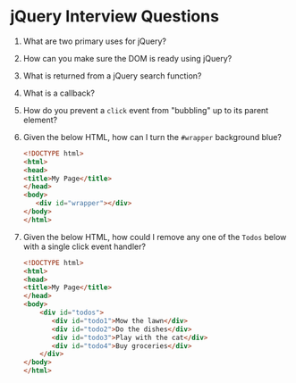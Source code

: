 # jQuery Interview Questions

1. What are two primary uses for jQuery?

2. How can you make sure the DOM is ready using jQuery?

3. What is returned from a jQuery search function?

4. What is a callback?

5. How do you prevent a `click` event from "bubbling" up to its parent element?

6. Given the below HTML, how can I turn the `#wrapper` background blue?
    ```html
    <!DOCTYPE html>
    <html>
    <head>
    <title>My Page</title>
    </head>
    <body>
       <div id="wrapper"></div>
    </body>
    </html>
    ```
    
7. Given the below HTML, how could I remove any one of the `Todos` below with a single click event handler?

    ```html
    <!DOCTYPE html>
    <html>
    <head>
    <title>My Page</title>
    </head>
    <body>
        <div id="todos">  
           <div id="todo1">Mow the lawn</div>
           <div id="todo2">Do the dishes</div>
           <div id="todo3">Play with the cat</div>
           <div id="todo4">Buy groceries</div>
        </div>
    </body>
    </html>
    ```